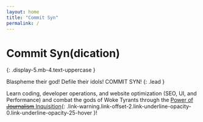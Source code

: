 ```yaml
---
layout: home
title: "Commit Syn"
permalink: /
---
```


# Commit Syn(dication)
{: .display-5.mb-4.text-uppercase }

Blaspheme their god! Defile their idols! COMMIT SYN!
{: .lead }

Learn coding, developer operations, and website optimization (SEO, UI, and Performance) and combat the gods of Woke Tyrants through the [Power of ~~Journalism~~ Inquisition](/inqusition){: .link-warning.link-offset-2.link-underline-opacity-0.link-underline-opacity-25-hover }!
